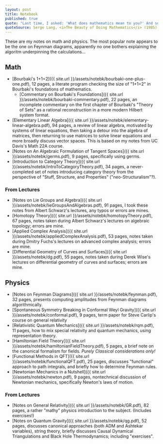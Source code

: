 ```yaml
---
layout: post
title: Notebook
published: true
quote: "Last time, I asked: 'What does mathematics mean to you?' And some people answered: 'The manipulation of numbers, the manipulation of structures.' And if I had asked what music means to you, would you have answered: 'The manipulation of notes?'"
quoteSource: Serge Lang, <i>The Beauty of Doing Mathematics</i> (1985)
---
```


These are my notes on math and physics. The most popular note appears to
be the one on Feynman diagrams, apparently no one bothers explaining the
algoritm underpinning the calculations...

## Math

- [Bourbaki's 1+1=2]({{ site.url }}/assets/notebk/bourbaki-one-plus-one.pdf), 12 pages,
  a literate program checking the size of "1+1=2" in Bourbaki's
  foundations of mathematics.
  - [Commentary on Bourbaki's Foundations]({{ site.url }}/assets/notebk/bourbaki-commentary.pdf),
    22 pages, an incomplete commentary on the first chapter of
    Bourbaki's "Theory of Sets" as a rational reconstruction in a more
    modern Hilbert system format.
- [Elementary Linear Algebra]({{ site.url }}/assets/notebk/elementary-linear-algebra.pdf), 94 pages,
  a review of linear algebra, motivated by systems of linear equations,
  then taking a detour into the algebra of matrices, then returning to
  use matrices to solve linear equations and more broadly discuss vector
  spaces. This is based on my notes from UC Davis's Math 22A course.
- [Notes on An Algebraic Formulation of Tangent Spaces]({{ site.url }}/assets/notebk/germs.pdf), 9 pages,
  specifically using germs.
- [Introduction to Category Theory]({{ site.url }}/assets/notebk/introToCategoryTheory.pdf), 34 pages,
  a never-completed set of notes introducing category theory from the
  perspective of "Stuff, Structure, and Properties" ("neo-Structuralism"?).

### From Lectures

- [Notes on Lie Groups and Algebra]({{ site.url }}/assets/notebk/lieGroupsAndAlgebras.pdf), 91 pages,
  I took these notes from Albert Schwarz's lectures, any typos or errors
  are mines.
- [Homotopy Theory]({{ site.url }}/assets/notebk/homotopyTheory.pdf),
  67 pages, notes taken during Albert Schwarz's lectures on algebraic
  topology; errors are mine.
- [Applied Complex Analysis]({{ site.url }}/assets/notebk/appliedComplexAnalysis.pdf),
  53 pages, notes taken during Dmitry Fuchs's lectures on advanced
  complex analysis; errors are mine.
- [Differential Geometry of Curves and Surfaces]({{ site.url }}/assets/notebk/dg.pdf),
  55 pages, notes taken during Derek Wise's lectures on differential
  geometry of curves and surfaces; errors are mine.


## Physics

- [Notes on Feynman Diagrams]({{ site.url }}/assets/notebk/feynman.pdf),
  32 pages, presents computing amplitudes from Feynman diagrams
  algorithmically.
- [Spontaneous Symmetry Breaking in Conformal Weyl Gravity]({{ site.url }}/assets/notebk/conformal.pdf),
  9 pages,
  term paper for Steve Carlip's course on general relativity
- [Relativistic Quantum Mechanics]({{ site.url }}/assets/notebk/rqm.pdf),
  11 pages, how to mix special relativity and quantum mechanics, using
  representation theory.
- [Hamiltonian Field Theory]({{ site.url }}/assets/notebk/hamiltonianFieldTheory.pdf),
  5 pages, a brief note on the canonical formalism for fields. _Purely
  Classical considerations only!_
- [Functional Methods in QFT]({{ site.url }}/assets/notebk/functionalQFT.pdf),
  25 pages, discusses "functional" approach to path integrals, and
  briefly how to determine Feynman rules.
- [Newtonian Mechanics in a Nutshell]({{ site.url }}/assets/notebk/newton.pdf),
  9 pages, nontechnical discussion of Newtonian mechanics, specifically
  Newton's laws of motion.

### From Lectures
- [Notes on General Relativity]({{ site.url }}/assets/notebk/GR.pdf),
  82 pages, a rather "mathy" physics introduction to the
  subject. (Includes exercises!)
- [Notes on Quantum Gravity]({{ site.url }}/assets/notebk/qg.pdf),
  52 pages, discusses canonical approaches (both ADM and Ashtekar
  variables), string theory, briefly discusses Causal Dynamical
  Triangulations and Black Hole Thermodynamics; including "exercises".
